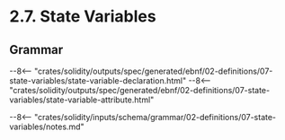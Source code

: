 <!-- This file is generated automatically by infrastructure scripts. Please don't edit by hand. -->

# 2.7. State Variables

## Grammar

--8<-- "crates/solidity/outputs/spec/generated/ebnf/02-definitions/07-state-variables/state-variable-declaration.html"
--8<-- "crates/solidity/outputs/spec/generated/ebnf/02-definitions/07-state-variables/state-variable-attribute.html"

--8<-- "crates/solidity/inputs/schema/grammar/02-definitions/07-state-variables/notes.md"
